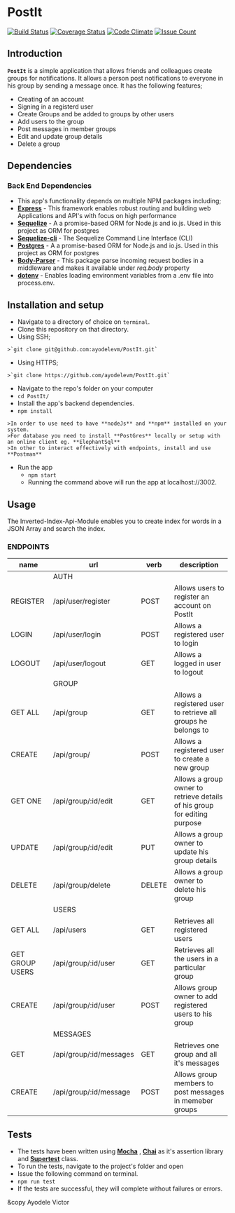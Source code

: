 # PostIt

[![Build Status](https://travis-ci.org/ayodelevm/PostIt.svg?branch=development)](https://travis-ci.org/ayodelevm/PostIt)  [![Coverage Status](https://coveralls.io/repos/github/ayodelevm/PostIt/badge.svg?branch=development)](https://coveralls.io/github/ayodelevm/PostIt?branch=development)  [![Code Climate](https://codeclimate.com/github/codeclimate/codeclimate/badges/gpa.svg)](https://codeclimate.com/github/codeclimate/codeclimate)  [![Issue Count](https://codeclimate.com/github/codeclimate/codeclimate/badges/issue_count.svg)](https://codeclimate.com/github/codeclimate/codeclimate)

## Introduction
**`PostIt`** is a simple application that allows friends and colleagues create groups for notifications. It allows a person post notifications to everyone in his group by sending a message once.
  It has the following features;
  *  Creating of an account
  *  Signing in a registerd user
  *  Create Groups and be added to groups by other users
  *  Add users to the group
  *  Post messages in member groups
  *  Edit and update group details
  *  Delete a group

## Dependencies

### Back End Dependencies
*  This app's functionality depends on multiple NPM packages including;
  *  **[Express](https://www.npmjs.com/package/express)** - This framework enables robust routing and building web Applications and API's with focus on high performance
  *  **[Sequelize](https://www.npmjs.com/package/sequelize)** - A a promise-based ORM for Node.js and io.js. Used in this project as ORM for postgres
  *  **[Sequelize-cli](https://github.com/sequelize/cli)** - The Sequelize Command Line Interface (CLI)
  *  **[Postgres](https://www.postgresql.org/)** - A a promise-based ORM for Node.js and io.js. Used in this project as ORM for postgres
  *  **[Body-Parser](https://www.npmjs.com/package/body-parser)** - This package parse incoming request bodies in a middleware and makes it available under *req.body* property
  *  **[dotenv](https://github.com/kennethreitz/autoenv)** - Enables loading environment variables from a .env file into process.env.

## Installation and setup
*  Navigate to a directory of choice on `terminal`.
*  Clone this repository on that directory.
  *  Using SSH;

    >`git clone git@github.com:ayodelevm/PostIt.git`

  *  Using HTTPS;

    >`git clone https://github.com/ayodelevm/PostIt.git`

*  Navigate to the repo's folder on your computer
  *  `cd PostIt/`
*  Install the app's backend dependencies. 
  *  `npm install`

    >In order to use need to have **nodeJs** and **npm** installed on your system.
    >For database you need to install **PostGres** locally or setup with an online client eg. **ElephantSql**
    >In other to interact effectively with endpoints, install and use **Postman**

* Run the app
  *  `npm start`
  *  Running the command above will run the app at localhost://3002.

## Usage

The Inverted-Index-Api-Module enables you to create index for words in a JSON Array and search the index.

### ENDPOINTS

name   |     url       |      verb      |     description
------ | ------------- | -------------- | -------------------
       |      AUTH     |                 |
REGISTER     |  /api/user/register     |     POST     |     Allows users to register an account on PostIt
LOGIN     |    /api/user/login   |    POST      |    Allows a registered user to login
LOGOUT     |  /api/user/logout     |     GET     |     Allows a logged in user to logout
         |          GROUP       |                  |
GET ALL     |    /api/group   |    GET      |    Allows a registered user to retrieve all groups he belongs to
CREATE     |  /api/group/     |     POST     |     Allows a registered user to create a new group
GET ONE     |    /api/group/:id/edit   |    GET      |    Allows a group owner to retrieve details of his group for editing purpose
UPDATE     |  /api/group/:id/edit     |     PUT     |     Allows a group owner to update his group details
DELETE     |    /api/group/delete   |    DELETE      |    Allows a group owner to delete his group
        |             USERS   |                  |
GET ALL     |  /api/users     |     GET     |     Retrieves all registered users
GET GROUP USERS     |    /api/group/:id/user   |    GET      |    Retrieves all the users in a particular group
CREATE     |  /api/group/:id/user     |     POST     |     Allows group owner to add registered users to his group
          |           MESSAGES    |                |
GET     |    /api/group/:id/messages   |    GET      |    Retrieves one group and all it's messages
CREATE     |  /api/group/:id/message     |     POST     |     Allows group members to post messages in memeber groups

## Tests
*  The tests have been written using **[Mocha](https://www.npmjs.com/package/mocha)** , **[Chai](https://www.npmjs.com/package/chai)** as it's assertion library and **[Supertest](https://www.npmjs.com/package/supertest)** class.
*  To run the tests, navigate to the project's folder and open
*  Issue the following command on terminal.
  *  `npm run test`
*  If the tests are successful, they will complete without failures or errors.

&copy Ayodele Victor

